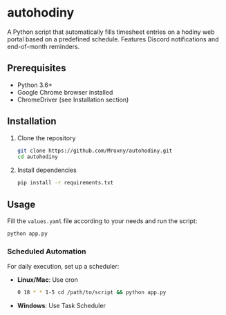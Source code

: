 # autohodiny

A Python script that automatically fills timesheet entries on a hodiny web portal based on a predefined schedule. Features Discord notifications and end-of-month reminders.


## Prerequisites

- Python 3.6+
- Google Chrome browser installed
- ChromeDriver (see Installation section)

## Installation

1. Clone the repository
   ```bash
   git clone https://github.com/Mroxny/autohodiny.git
   cd autohodiny
   ```

2. Install dependencies
    ```bash
    pip install -r requirements.txt
    ```


## Usage

Fill the `values.yaml` file according to your needs and run the script:

```bash
python app.py
```

### Scheduled Automation
For daily execution, set up a scheduler:

* **Linux/Mac**: Use cron
    ```bash
    0 18 * * 1-5 cd /path/to/script && python app.py
    ```
* **Windows**: Use Task Scheduler

